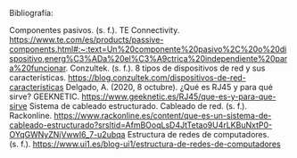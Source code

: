 Bibliografía: 

Componentes pasivos. (s. f.). TE Connectivity. https://www.te.com/es/products/passive-components.html#:~:text=Un%20componente%20pasivo%2C%20o%20dispositivo,energ%C3%ADa%20el%C3%A9ctrica%20independiente%20para%20funcionar.
Conzultek. (s. f.). 8 tipos de dispositivos de red y sus características. https://blog.conzultek.com/dispositivos-de-red-caracteristicas
Delgado, A. (2020, 8 octubre). ¿Qué es RJ45 y para qué sirve? GEEKNETIC. https://www.geeknetic.es/RJ45/que-es-y-para-que-sirve
Sistema de cableado estructurado. Cableado de red. (s. f.). Rackonline. https://www.rackonline.es/content/que-es-un-sistema-de-cableado-estructurado?srsltid=AfmBOoqLsD4JtTetao9U4rLKBuNxtP0-OYqGWNyZNjVwwI6_7-u2ubqa
Estructura de redes de computadores. (s. f.). https://www.ui1.es/blog-ui1/estructura-de-redes-de-computadores
